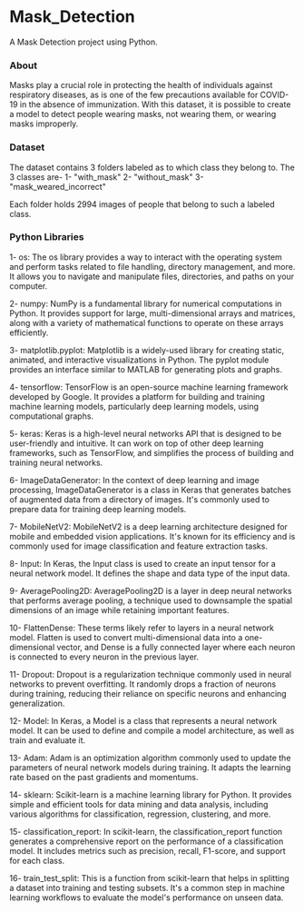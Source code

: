 # Mask_Detection
A Mask Detection project using Python.

### About
Masks play a crucial role in protecting the health of individuals against respiratory diseases, as is one of the few precautions available for COVID-19 in the absence of immunization. With this dataset, it is possible to create a model to detect people wearing masks, not wearing them, or wearing masks improperly.

### Dataset
The dataset contains 3 folders labeled as to which class they belong to. 
The 3 classes are-
1- "with_mask"
2- "without_mask"
3- "mask_weared_incorrect"

Each folder holds 2994 images of people that belong to such a labeled class.

### Python Libraries
1- os: The os library provides a way to interact with the operating system and perform tasks related to file handling, directory management, and more. It allows you to navigate and manipulate files, directories, and paths on your computer.

2- numpy: NumPy is a fundamental library for numerical computations in Python. It provides support for large, multi-dimensional arrays and matrices, along with a variety of mathematical functions to operate on these arrays efficiently.

3- matplotlib.pyplot: Matplotlib is a widely-used library for creating static, animated, and interactive visualizations in Python. The pyplot module provides an interface similar to MATLAB for generating plots and graphs.

4- tensorflow: TensorFlow is an open-source machine learning framework developed by Google. It provides a platform for building and training machine learning models, particularly deep learning models, using computational graphs.

5- keras: Keras is a high-level neural networks API that is designed to be user-friendly and intuitive. It can work on top of other deep learning frameworks, such as TensorFlow, and simplifies the process of building and training neural networks.

6- ImageDataGenerator: In the context of deep learning and image processing, ImageDataGenerator is a class in Keras that generates batches of augmented data from a directory of images. It's commonly used to prepare data for training deep learning models.

7- MobileNetV2: MobileNetV2 is a deep learning architecture designed for mobile and embedded vision applications. It's known for its efficiency and is commonly used for image classification and feature extraction tasks.

8- Input: In Keras, the Input class is used to create an input tensor for a neural network model. It defines the shape and data type of the input data.

9- AveragePooling2D: AveragePooling2D is a layer in deep neural networks that performs average pooling, a technique used to downsample the spatial dimensions of an image while retaining important features.

10- FlattenDense: These terms likely refer to layers in a neural network model. Flatten is used to convert multi-dimensional data into a one-dimensional vector, and Dense is a fully connected layer where each neuron is connected to every neuron in the previous layer.

11- Dropout: Dropout is a regularization technique commonly used in neural networks to prevent overfitting. It randomly drops a fraction of neurons during training, reducing their reliance on specific neurons and enhancing generalization.

12- Model: In Keras, a Model is a class that represents a neural network model. It can be used to define and compile a model architecture, as well as train and evaluate it.

13- Adam: Adam is an optimization algorithm commonly used to update the parameters of neural network models during training. It adapts the learning rate based on the past gradients and momentums.

14- sklearn: Scikit-learn is a machine learning library for Python. It provides simple and efficient tools for data mining and data analysis, including various algorithms for classification, regression, clustering, and more.

15- classification_report: In scikit-learn, the classification_report function generates a comprehensive report on the performance of a classification model. It includes metrics such as precision, recall, F1-score, and support for each class.

16- train_test_split: This is a function from scikit-learn that helps in splitting a dataset into training and testing subsets. It's a common step in machine learning workflows to evaluate the model's performance on unseen data.
